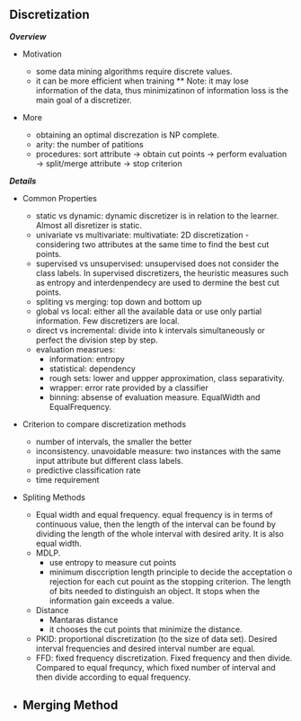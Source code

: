 ## Discretization

***Overview***
+ Motivation
	- some data mining algorithms require discrete values.
	- it can be more efficient when training
	** Note: it may lose information of the data, thus minimizatinon of information loss is the main goal of a discretizer.

+ More
	- obtaining an optimal discrezation is NP complete.
	- arity: the number of patitions
	- procedures: sort attribute -> obtain cut points -> perform evaluation -> split/merge attribute -> stop criterion

***Details***
+ Common Properties
	- static vs dynamic: dynamic discretizer is in relation to the learner. Almost all disretizer is static.
	- univariate vs multivariate: multivatiate: 2D discretization - considering two attributes at the same time to find the best cut points.
	- supervised vs unsupervised: unsupervised does not consider the class labels. In supervised discretizers, the heuristic measures such as entropy and interdenpendecy are used to dermine the best cut points.
	- spliting vs merging: top down and bottom up
	- global vs local: either all the available data or use only partial information. Few discretizers are local.
	- direct vs incremental: divide into k intervals simultaneously or perfect the division step by step.
	- evaluation measrues:
		* information: entropy
		* statistical: dependency
		* rough sets: lower and uppper approximation, class separativity.
		* wrapper: error rate provided by a classifier
		* binning: absense of evaluation measure. EqualWidth and EqualFrequency.

+ Criterion to compare discretization methods
	- number of intervals, the smaller the better
	- inconsistency. unavoidable measure: two instances with the same input attribute but different class labels.
	- predictive classification rate
	- time requirement

+ Spliting Methods
	- Equal width and equal frequency. equal frequency is in terms of continuous value, then the length of the interval can be found by dividing the length of the whole interval with desired arity. It is also equal width. 
	- MDLP.
		* use entropy to measure cut points
		* minimum disccription length principle to decide the acceptation o rejection for each cut pouint as the stopping criterion. The length of bits needed to distinguish an object. It stops when the information gain exceeds a value.
	- Distance 
		* Mantaras distance
		* it chooses the cut points that minimize the distance.
	- PKID: proportional discretization (to the size of data set). Desired interval frequencies and desired interval number are equal.
	- FFD: fixed frequency discretization. Fixed frequency and then divide. Compared to equal frequncy, which fixed number of interval and then divide according to equal frequency.

+ Merging Method
	- 